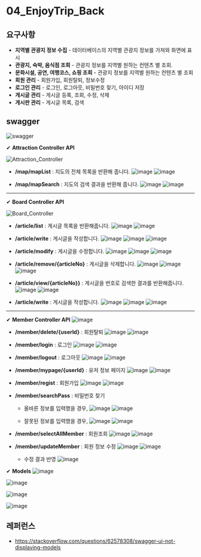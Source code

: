 # 04_EnjoyTrip_Back

## 요구사항
- **지역별 관광지 정보 수집** - 데이터베이스의 지역별 관광지 정보를 가져와 화면에 표시
- **관광지, 숙박, 음식점 조회** - 관광지 정보를 지역별 원하는 컨텐츠 별 조회.
- **문화시설, 공연, 여행코스, 쇼핑 조회** - 관광지 정보를 지역별 원하는 컨텐츠 별 조회
- **회원 관리** - 회원가입, 회원탈퇴, 정보수정
- **로그인 관리** - 로그인, 로그아웃, 비밀번호 찾기, 아이디 저장
- **게시글 관리** - 게시글 등록, 조회, 수정, 삭제
- **게시판 관리** - 게시글 목록, 검색

## swagger
![swagger](/uploads/c53d253b91df5cc020f3aef0ec881149/swagger.PNG)

✔ **Attraction Controller API**  
  
![Attraction_Controller](/uploads/ba7dabccb9abed45e874b188041f3c9c/Attraction_Controller.PNG)
  
- **/map/mapList**  :  지도의 전체 목록을 반환해 줍니다.
![image](/uploads/fafa2e4a619dc6c8a7815977a26b6b47/image.png)
![image](/uploads/0eb021ef178d44f77422e860448a234b/image.png)
  
- **/map/mapSearch**  :  지도의 검색 결과을 반환해 줍니다.
![image](/uploads/207e7d3a3f523aa1cb4d02f266299149/image.png)
![image](/uploads/9e2414d4b5f2fb228f2532bcab87079a/image.png)
  
---

✔ **Board Controller API**
  
![Board_Controller](/uploads/6dc1533b643adca0541f5edd2cb1aca7/Board_Controller.PNG)
  
- **/article/list**  :  게시글 목록을 반환해줍니다.
![image](/uploads/933a814a45359bae8bbe1f2f03d23bb7/image.png)
![image](/uploads/9b4542477d54cda645c29909fba26bf6/image.png)
  
- **/article/write**  :  게시글을 작성합니다.
![image](/uploads/74fa903f03cad687583c67e3bfcf5265/image.png)
![image](/uploads/35b910731177fdcf0eb4abd8d4eb5ec5/image.png)
![image](/uploads/4dfd898dd9e06960dfbbb36583001424/image.png)
  
- **/article/modify**  :  게시글을 수정합니다.
![image](/uploads/2dc5e2baaa99808a873921a37f24fd96/image.png)
![image](/uploads/c090340cc269f6e6d94a3cac584cb843/image.png)
![image](/uploads/bed83c4bbfe8d7289030a3bb0f1ee687/image.png)
  
- **/article/remove/{articleNo}**  :  게시글을 삭제합니다.
![image](/uploads/946fc5b0669aba3cb6672102be03e225/image.png)
![image](/uploads/4886dc1e63f97a46ce950ebb1927e854/image.png)
![image](/uploads/489e950c50d82f9c57430a32783512c1/image.png)
  
- **/article/view/{articleNo}}**  :  게시글을 번호로 검색한 결과를 반환해줍니다.
![image](/uploads/1a620ffa72cce1b44eaa82c3f023d39a/image.png)
![image](/uploads/c153b051aff874d8406defb0f691abc0/image.png)
  
- **/article/write**  :  게시글을 작성합니다.
![image](/uploads/f58960a8ecfbf17267b0c819b52f48a4/image.png)
![image](/uploads/68e81bcc1fcd3b2b0320fa3d23a0867d/image.png)
![image](/uploads/d3c98283f2023edcd9937c9113ebb19c/image.png)

---

✔ **Member Controller API**
![image](/uploads/b2c72ef2469166edab98b8a36b5b5e14/image.png)

- **/member/delete/{userId}**  :  회원탈퇴
![image](/uploads/a64dedfb913af7a55381814948769a83/image.png)
![image](/uploads/c488267c326cb55e223e17e8d766075a/image.png)

- **/member/login**  :  로그인
![image](/uploads/4fb87a9a3123bc5b125b9ef7d1af2c2e/image.png)
![image](/uploads/8d1c62bd679d6cc85a2b73ac195ba240/image.png)

- **/member/logout**  :  로그아웃
![image](/uploads/6b6118ddfea54210f1ff805038ac2daf/image.png)
![image](/uploads/78f78e7a3341c9fdd4e9d1ba2d84ffb3/image.png)

- **/member/mypage/{userId}**  :  유저 정보 페이지
![image](/uploads/e584b5c59ae4471afceb9364978be7ac/image.png)
![image](/uploads/42ec581203c13404cf64f1c1373c65cc/image.png)

- **/member/regist**  :  회원가입
![image](/uploads/fe63cb5d7b3d2cea6819ad48aa4ffce6/image.png)
![image](/uploads/84cbb0fa833f9af0b0c4ab7e8d77dfbf/image.png)

- **/member/searchPass**  :  비밀번호 찾기
    - 올바른 정보를 입력했을 경우,
    ![image](/uploads/a2325718061e1df89fcfd56d1c1344cf/image.png)
    ![image](/uploads/25ea257dda92a670b4d8de4cc94eb15a/image.png)

    - 잘못된 정보를 입력했을 경우,
    ![image](/uploads/bf3d991c6f5cce5ebe5d011f300432ef/image.png)
    ![image](/uploads/cd2f04e985c4b68c4c2e4908bb68ac8c/image.png)

- **/member/selectAllMember**  :  회원조회
![image](/uploads/83b46691ac8ff0f5e0c94f7ed37908f0/image.png)
![image](/uploads/e76a6065691617d1229fd476cc649b36/image.png)

- **/member/updateMember**  :  회원 정보 수정
![image](/uploads/b1f0cbb39db6579264ca33ce881c3dc6/image.png)
![image](/uploads/7348c9d28af3dcfd15411cefc6bf35b3/image.png)
    - 수정 결과 반영
    ![image](/uploads/173c1fac596791ff64d2278123087670/image.png)

✔ **Models**
![image](/uploads/438d36d3b5403a4fa276a2d4dd7ac528/image.png)

![image](/uploads/158fed9554b7a818c1d677332ed167ff/image.png)

![image](/uploads/134b9e48fb5cb64530452c1a6c722a25/image.png)

![image](/uploads/916e97600ddc793fae259c7f86297ddd/image.png)

## 레퍼런스
- https://stackoverflow.com/questions/62578308/swagger-ui-not-displaying-models
